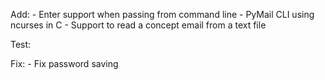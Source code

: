 Add:
    - Enter support when passing from command line
    - PyMail CLI using ncurses in C
    - Support to read a concept email from a text file

Test:

Fix:
    - Fix password saving
